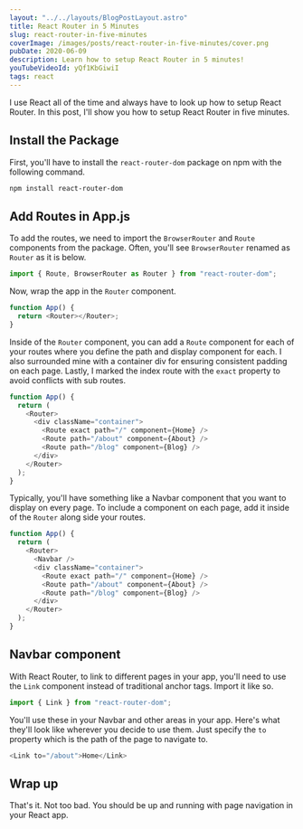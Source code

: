 ```yaml
---
layout: "../../layouts/BlogPostLayout.astro"
title: React Router in 5 Minutes
slug: react-router-in-five-minutes
coverImage: /images/posts/react-router-in-five-minutes/cover.png
pubDate: 2020-06-09
description: Learn how to setup React Router in 5 minutes!
youTubeVideoId: yQf1KbGiwiI
tags: react
---
```


I use React all of the time and always have to look up how to setup React Router. In this post, I'll show you how to setup React Router in five minutes.

## Install the Package

First, you'll have to install the `react-router-dom` package on npm with the following command.

```sh
npm install react-router-dom
```

## Add Routes in App.js

To add the routes, we need to import the `BrowserRouter` and `Route` components from the package. Often, you'll see `BrowserRouter` renamed as `Router` as it is below.

```javascript
import { Route, BrowserRouter as Router } from "react-router-dom";
```

Now, wrap the app in the `Router` component.

```javascript
function App() {
  return <Router></Router>;
}
```

Inside of the `Router` component, you can add a `Route` component for each of your routes where you define the path and display component for each. I also surrounded mine with a container div for ensuring consistent padding on each page. Lastly, I marked the index route with the `exact` property to avoid conflicts with sub routes.

```javascript
function App() {
  return (
    <Router>
      <div className="container">
        <Route exact path="/" component={Home} />
        <Route path="/about" component={About} />
        <Route path="/blog" component={Blog} />
      </div>
    </Router>
  );
}
```

Typically, you'll have something like a Navbar component that you want to display on every page. To include a component on each page, add it inside of the `Router` along side your routes.

```javascript
function App() {
  return (
    <Router>
      <Navbar />
      <div className="container">
        <Route exact path="/" component={Home} />
        <Route path="/about" component={About} />
        <Route path="/blog" component={Blog} />
      </div>
    </Router>
  );
}
```

## Navbar component

With React Router, to link to different pages in your app, you'll need to use the `Link` component instead of traditional anchor tags. Import it like so.

```javascript
import { Link } from "react-router-dom";
```

You'll use these in your Navbar and other areas in your app. Here's what they'll look like wherever you decide to use them. Just specify the `to` property which is the path of the page to navigate to.

```javascript
<Link to="/about">Home</Link>
```

## Wrap up

That's it. Not too bad. You should be up and running with page navigation in your React app.
